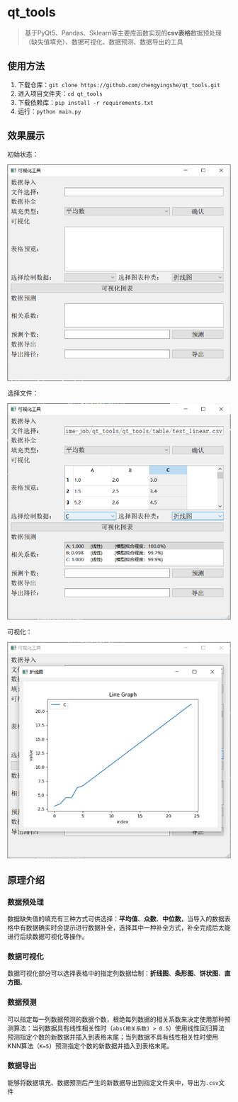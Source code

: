 # qt_tools

> 基于PyQt5、Pandas、Sklearn等主要库函数实现的**csv表格**数据预处理（缺失值填充）、数据可视化、数据预测、数据导出的工具

## 使用方法

1. 下载仓库：`git clone https://github.com/chengyingshe/qt_tools.git`
2. 进入项目文件夹：`cd qt_tools`
3. 下载依赖库：`pip install -r requirements.txt`
4. 运行：`python main.py`

## 效果展示

初始状态：

![1716045115081](README.assets/1716045115081.png)

选择文件：

![1716045084391](README.assets/1716045084391.png)

可视化：

![1716045012187](README.assets/1716045012187.png)

## 原理介绍

### 数据预处理

数据缺失值的填充有三种方式可供选择：**平均值**、**众数**、**中位数**，当导入的数据表格中有数据确实时会提示进行数据补全，选择其中一种补全方式，补全完成后太能进行后续数据可视化等操作。

### 数据可视化

数据可视化部分可以选择表格中的指定列数据绘制：**折线图**、**条形图**、**饼状图**、**直方图**。

### 数据预测

可以指定每一列数据预测的数据个数，根绝每列数据的相关系数来决定使用那种预测算法：当列数据具有线性相关性时（`abs(相关系数) > 0.5`）使用线性回归算法预测指定个数的新数据并插入到表格末尾；当列数据不具有线性相关性时使用KNN算法（`K=5`）预测指定个数的新数据并插入到表格末尾。

### 数据导出

能够将数据填充、数据预测后产生的新数据导出到指定文件夹中，导出为`.csv`文件